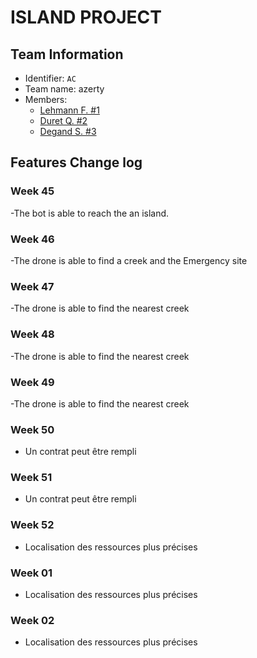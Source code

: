 # ISLAND PROJECT

## Team Information

  * Identifier: `AC`
  * Team name: azerty
  * Members:
    *  [Lehmann F. #1](mailto:lf612146@etu.unice.fr)
    *  [Duret Q. #2](mailto:dq610272@etu.unice.fr)
    *  [Degand S. #3](mailto:ds611932@etu.unice.fr)

## Features Change log

### Week 45

-The bot is able to reach the an island.

### Week 46

-The drone is able to find a creek and the Emergency site

### Week 47

-The drone is able to find the nearest creek

### Week 48

-The drone is able to find the nearest creek

### Week 49

-The drone is able to find the nearest creek

### Week 50

- Un contrat peut être rempli

### Week 51

- Un contrat peut être rempli

### Week 52

- Localisation des ressources plus précises

### Week 01

- Localisation des ressources plus précises

### Week 02

- Localisation des ressources plus précises